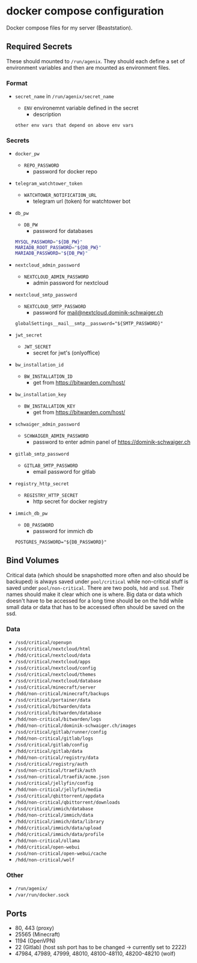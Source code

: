 # docker compose configuration

Docker compose files for my server (Beaststation).

## Required Secrets

These should mounted to `/run/agenix`.
They should each define a set of environment variables and then are mounted as environment files.

### Format

- `secret_name` in `/run/agenix/secret_name`
  - `ENV` environemnt variable defined in the secret
    - description

  `other env vars that depend on above env vars`

### Secrets

- `docker_pw`
  - `REPO_PASSWORD`
    - password for docker repo
- `telegram_watchtower_token`
  - `WATCHTOWER_NOTIFICATION_URL`
    - telegram url (token) for watchtower bot
- `db_pw`
  - `DB_PW`
    - password for databases

  ```bash
  MYSQL_PASSWORD="${DB_PW}"
  MARIADB_ROOT_PASSWORD="${DB_PW}"
  MARIADB_PASSWORD="${DB_PW}"
  ```

- `nextcloud_admin_password`
  - `NEXTCLOUD_ADMIN_PASSWORD`
    - admin password for nextcloud
- `nextcloud_smtp_password`
  - `NEXTCLOUD_SMTP_PASSWORD`
    - password for <mail@nextcloud.dominik-schwaiger.ch>

  `globalSettings__mail__smtp__password="${SMTP_PASSWORD}"`
- `jwt_secret`
  - `JWT_SECRET`
    - secret for jwt's (onlyoffice)
- `bw_installation_id`
  - `BW_INSTALLATION_ID`
    - get from <https://bitwarden.com/host/>
- `bw_installation_key`
  - `BW_INSTALLATION_KEY`
    - get from <https://bitwarden.com/host/>
- `schwaiger_admin_password`
  - `SCHWAIGER_ADMIN_PASSWORD`
    - password to enter admin panel of <https://dominik-schwaiger.ch>
- `gitlab_smtp_password`
  - `GITLAB_SMTP_PASSWORD`
    - email password for gitlab
- `registry_http_secret`
  - `REGISTRY_HTTP_SECRET`
    - http secret for docker registry
- `immich_db_pw`
  - `DB_PASSWORD`
    - password for immich db

  `POSTGRES_PASSWORD="${DB_PASSWORD}"`

## Bind Volumes

Critical data (which should be snapshotted more often and also should be backuped) is always saved under `pool/critical` while non-critical stuff is saved under `pool/non-critical`. There are two pools, `hdd` and `ssd`. Their names should make it clear which one is where. Big data or data which doesn't have to be accessed for a long time should be on the hdd while small data or data that has to be accessed often should be saved on the ssd.

### Data

- `/ssd/critical/openvpn`
- `/ssd/critical/nextcloud/html`
- `/hdd/critical/nextcloud/data`
- `/ssd/critical/nextcloud/apps`
- `/ssd/critical/nextcloud/config`
- `/ssd/critical/nextcloud/themes`
- `/ssd/critical/nextcloud/database`
- `/ssd/critical/minecraft/server`
- `/hdd/non-critical/minecraft/backups`
- `/ssd/critical/portainer/data`
- `/ssd/critical/bitwarden/data`
- `/ssd/critical/bitwarden/database`
- `/hdd/non-critical/bitwarden/logs`
- `/hdd/non-critical/dominik-schwaiger.ch/images`
- `/ssd/critical/gitlab/runner/config`
- `/hdd/non-critical/gitlab/logs`
- `/ssd/critical/gitlab/config`
- `/hdd/critical/gitlab/data`
- `/hdd/non-critical/registry/data`
- `/ssd/critical/registry/auth`
- `/ssd/non-critical/traefik/auth`
- `/ssd/non-critical/traefik/acme.json`
- `/ssd/critical/jellyfin/config`
- `/hdd/non-critical/jellyfin/media`
- `/ssd/critical/qbittorrent/appdata`
- `/hdd/non-critical/qbittorrent/downloads`
- `/ssd/critical/immich/database`
- `/hdd/non-critical/immich/data`
- `/hdd/critical/immich/data/library`
- `/hdd/critical/immich/data/upload`
- `/hdd/critical/immich/data/profile`
- `/hdd/non-critical/ollama`
- `/hdd/critical/open-webui`
- `/ssd/non-critical/open-webui/cache`
- `/hdd/non-critical/wolf`

### Other

- `/run/agenix/`
- `/var/run/docker.sock`

## Ports

- 80, 443 (proxy)
- 25565 (Minecraft)
- 1194 (OpenVPN)
- 22 (Gitlab) (host ssh port has to be changed -> currently set to 2222)
- 47984, 47989, 47999, 48010, 48100-48110, 48200-48210 (wolf)
